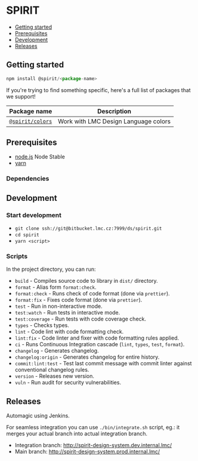 # SPIRIT

- [Getting started](#usage)
- [Prerequisites](#prerequisites)
- [Development](#development)
- [Releases](#releases)

<a name="usage"></a>

## Getting started

```javascript
npm install @spirit/<package-name>
```

If you're trying to find something specific, here's a full list of packages that
we support!

| Package name                                  | Description                                                                                                                                                                                                                                   |
| --------------------------------------------- | --------------------------------------------------------------------------------------------------------------------------------------------------------------------------------------------------------------------------------------------- |
| [`@spirit/colors`](./packages/colors)  | Work with LMC Design Language colors                                                                                                                                                                                                       |

<a name="prerequisites"></a>

## Prerequisites

- [node.js](https://nodejs.org/en/) Node Stable
- [yarn](https://yarnpkg.com/lang/en/)

### Dependencies

<a name="development"></a>

## Development

### Start development

- `git clone ssh://git@bitbucket.lmc.cz:7999/ds/spirit.git`
- `cd spirit`
- `yarn <script>`

### Scripts

In the project directory, you can run:

- `build` - Compiles source code to library in `dist/` directory.
- `format` - Alias form `format:check`.
- `format:check` - Runs check of code format (done via `prettier`).
- `format:fix` - Fixes code format (done via `prettier`).
- `test` - Run in non-interactive mode.
- `test:watch` - Run tests in interactive mode.
- `test:coverage` - Run tests with code coverage check.
- `types` - Checks types.
- `lint` - Code lint with code formatting check.
- `lint:fix` - Code linter and fixer with code formatting rules applied.
- `ci` - Runs Continuous Integration cascade (`lint`, `types`, `test`, `format`).
- `changelog` - Generates changelog.
- `changelog:origin` - Generates changelog for entire history.
- `commit:lint:test` - Test last commit message with commit linter against conventional changelog rules.
- `version` - Releases new version.
- `vuln` - Run audit for security vulnerabilities.

<a name="releases"></a>

## Releases

Automagic using Jenkins.

For seamless integration you can use `./bin/integrate.sh` script, eg.: it merges your actual branch into actual integration branch.

- Integration branch: <http://spirit-design-system.dev.internal.lmc/>
- Main branch: <http://spirit-design-system.prod.internal.lmc/>
